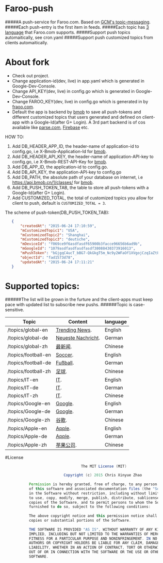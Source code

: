 # Faroo-push
#####A push-service for Faroo.com. Based on [GCM's topic-messaging](https://developers.google.com/cloud-messaging/topic-messaging).
#####Each push-entry is the first item in feeds.
#####Each topic has [3 language](http://www.faroo.com/hp/api/api.html#description) that Faroo.com supports.
#####Support push topics automaitically, see cron.yaml
#####Support push customized topics from clients automaitically.

# About fork
- Check out project.
- Change application-id(dev, live) in app.yaml which is generated in Google-Dev-Console.
- Change API_KEY(dev, live) in config.go which is generated in Google-Dev-Console.
- Change FAROO_KEY(dev, live) in config.go which is generated in by [fraoo.com](http://www.faroo.com/hp/api/api.html#key).
- Default the app is backend by [bmob](http://www.bmob.cn/) to save all push-tokens and different customized topics that users generated and defined on client-app with a Google-Id(after G+ Login). A 3rd part backend is of cos available like [parse.com](http://www.parse.com), [Firebase](http://www.firebase.com) etc.

HOW TO:

1. Add DB_HEADER_APP_ID, the header-name of application-id to config.go, i.e X-Bmob-Application-Id for [bmob](http://www.bmob.cn/).
2. Add DB_HEADER_API_KEY, the header-name of application-API-key to config.go, i.e X-Bmob-REST-API-Key for [bmob](http://www.bmob.cn/).
3. Add DB_APP_ID, the application-id to config.go.
4. Add DB_API_KEY, the application-API-key to config.go
5. Add DB_PATH, the absolute path of your database on internet, i.e https://api.bmob.cn/1/classes/ for [bmob](http://www.bmob.cn/).
6. Add DB_PUSH_TOKEN_TAB, the table to store all push-tokens with a Google-Id(after G+ Login). 
7. Add CUSTOMIZED_TOTAL, the total of customized topics you allow for client to push, default is  ```CUSTOMIZED_TOTAL = 3```.

The scheme of push-token(DB_PUSH_TOKEN_TAB):
 ```json
	{
		"createdAt": "2015-06-24 17:10:59",
		"mCustomizedTopic1": "USA",
		"mCustomizedTopic2": "Shanghai",
		"mCustomizedTopic3": "deutsche",
		"mDeviceId": "f069ce9f6asdfasdf65900b3facce96656b6ad9b",
		"mGoogleId": "1079asdfasdfasdfasdf38088430373916013",
		"mPushToken": "bGjgqC4ucT_bBG7-QkGkgT5m_Nc9y2WFaOf1XVgojCzqIaZtFQ-_SI1knT1GwVe91WX8kp8nD1e_AK2khfJ0euQVOeV54Mge",
		"objectId": "fad1573d78",
		"updatedAt": "2015-06-24 17:11:21"
	}
 ```
 
# Supported topics:
######The list will be grown in the furture and the client-apps must keep pace with updated list to subscribe new pushs.
######Topic is case-sensitive.

| Topic  | Content | language |
| ------------- | ------------- | ------------- |
| /topics/global-en  | [Trending News](http://www.faroo.com/api?q=&start=1&length=10&l=en&src=news&f=json).  | English |
| /topics/global-de  | [Neueste Nachricht](http://www.faroo.com/api?q=&start=1&length=10&l=de&src=news&f=json).  | German  |
| /topics/global-zh  | [最新闻](http://www.faroo.com/api?q=&start=1&length=10&l=zh&src=news&f=json).  |  Chinese |
| /topics/football-en  | [Soccer](http://www.faroo.com/api?q=soccer&start=1&length=10&l=en&src=news&f=json).  | English |
| /topics/football-de  | [Fußball](http://www.faroo.com/api?q=fußball&start=1&length=10&l=de&src=news&f=json).  | German  |
| /topics/football-zh  | [足球](http://www.faroo.com/api?q=足球&start=1&length=10&l=zh&src=news&f=json).  |  Chinese |
| /topics/IT-en  | [IT](http://www.faroo.com/api?q=Internet&start=1&length=10&l=en&src=news&f=json).  | English |
| /topics/IT-de  | [IT](http://www.faroo.com/api?q=Internet&start=1&length=10&l=de&src=news&f=json).  | German  |
| /topics/IT-zh  | [IT](http://www.faroo.com/api?q=网络&start=1&length=10&l=zh&src=news&f=json).  |  Chinese |
| /topics/Google-en  | [Google](http://www.faroo.com/api?q=Google&start=1&length=10&l=en&src=news&f=json).  | English |
| /topics/Google-de  | [Google](http://www.faroo.com/api?q=Google&start=1&length=10&l=de&src=news&f=json).  | German  |
| /topics/Google-zh  | [谷歌](http://www.faroo.com/api?q=谷歌&start=1&length=10&l=zh&src=news&f=json).  |  Chinese |
| /topics/Apple-en  | [Apple](http://www.faroo.com/api?q=Apple&start=1&length=10&l=en&src=news&f=json).  | English |
| /topics/Apple-de  | [Apple](http://www.faroo.com/api?q=Apple&start=1&length=10&l=de&src=news&f=json).  | German  |
| /topics/Apple-zh  | [苹果公司](http://www.faroo.com/api?q=苹果公司&start=1&length=10&l=zh&src=news&f=json).  |  Chinese |
 
 
#License

 ```java
 									The MIT License (MIT)

							Copyright (c) 2015 Chris Xinyue Zhao
			
			Permission is hereby granted, free of charge, to any person obtaining a copy
			of this software and associated documentation files (the "Software"), to deal
			in the Software without restriction, including without limitation the rights
			to use, copy, modify, merge, publish, distribute, sublicense, and/or sell
			copies of the Software, and to permit persons to whom the Software is
			furnished to do so, subject to the following conditions:
			
			The above copyright notice and this permission notice shall be included in all
			copies or substantial portions of the Software.
			
			THE SOFTWARE IS PROVIDED "AS IS", WITHOUT WARRANTY OF ANY KIND, EXPRESS OR
			IMPLIED, INCLUDING BUT NOT LIMITED TO THE WARRANTIES OF MERCHANTABILITY,
			FITNESS FOR A PARTICULAR PURPOSE AND NONINFRINGEMENT. IN NO EVENT SHALL THE
			AUTHORS OR COPYRIGHT HOLDERS BE LIABLE FOR ANY CLAIM, DAMAGES OR OTHER
			LIABILITY, WHETHER IN AN ACTION OF CONTRACT, TORT OR OTHERWISE, ARISING FROM,
			OUT OF OR IN CONNECTION WITH THE SOFTWARE OR THE USE OR OTHER DEALINGS IN THE
			SOFTWARE.
 ```
